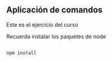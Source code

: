 ## Aplicación de comandos

Este es el ejercicio del curso


Recuerda instalar los paquetes de node

```

npm install

```